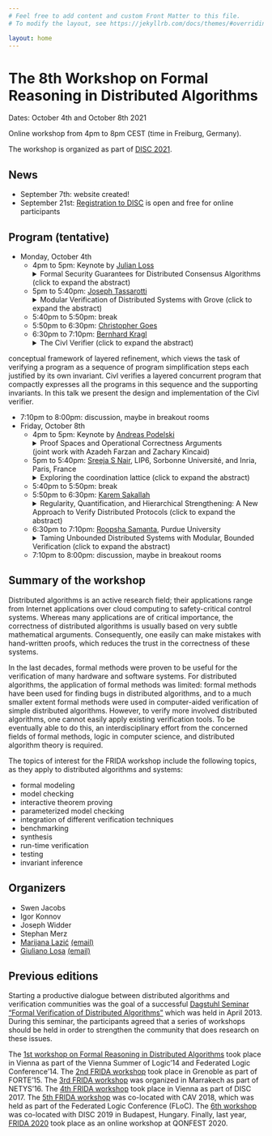```yaml
---
# Feel free to add content and custom Front Matter to this file.
# To modify the layout, see https://jekyllrb.com/docs/themes/#overriding-theme-defaults

layout: home
---
```


# The 8th Workshop on Formal Reasoning in Distributed Algorithms

Dates: October 4th and October 8th 2021

Online workshop from 4pm to 8pm CEST (time in Freiburg, Germany).

The workshop is organized as part of [DISC 2021](http://www.disc-conference.org/wp/disc2021/).

## News

* September 7th: website created!
* September 21st: [Registration to DISC](http://www.disc-conference.org/wp/disc2021/registration/) is open and free for online participants

## Program (tentative)

* Monday, October 4th
  * 4pm to 5pm: Keynote by [Julian Loss](https://www.julianloss.com/)
    <details>
    <summary>Formal Security Guarantees for Distributed Consensus Algorithms (click to expand the abstract)</summary>
      <br>
      <p>
      Distributed Consensus is the fundamental problem of agreeing on a common output in a network of pairwise connected parties. It can be studied under various network and setup assumptions that determine the parameters for which a solution exists. Proving security and correctness of consensus algorithms is known to be a subtle and error-prone task. In this talk, we will focus on recent advances in the area of distributed consensus and explain some of the key challenges that arise. We also discuss how tools from formal verification could be helpful to address them.
      </p>
    </details>
  * 5pm to 5:40pm: [Joseph Tassarotti](http://www.cs.bc.edu/~tassarot/)
    <details>
    <summary>Modular Verification of Distributed Systems with Grove (click to expand the abstract)</summary>
      <br>
      <p>
      Grove is a Concurrent Separation Logic (CSL) framework for distributed systems, with a focus on modular verification of servers and client-side libraries. To enable this, Grove uses the CSL idea of ownership of resources. We introduce a duplicable ownership specification for unreliable remote procedure calls and an escrow pattern for proving ownership transfer over unreliable networks. Using Grove we developed and verified an example system written in Go consisting of an RPC library, a sharded key-value store with support for dynamically adding new servers and rebalancing shards, a lock service, and a bank application that supports atomic transfers across accounts that live in different shards. The proofs are mechanized in the Coq proof assistant using the Iris library and Goose tool for verifying Go.
      </p>
    </details>
  * 5:40pm to 5:50pm: break
  * 5:50pm to 6:30pm: [Christopher Goes](https://pluranimity.org/about/)
  * 6:30pm to 7:10pm: [Bernhard Kragl](https://bkragl.github.io/)
    <details>
    <summary> The Civl Verifier (click to expand the abstract)</summary>
      <br>
      <p>
       Civl is a static verifier for concurrent programs designed around the
conceptual framework of layered refinement, which views the task
of verifying a program as a sequence of program simplification steps
each justified by its own invariant. Civl verifies a layered concurrent
program that compactly expresses all the programs in this sequence
and the supporting invariants. In this talk we present the design and
implementation of the Civl verifier.
      </p>
    </details>
  * 7:10pm to 8:00pm: discussion, maybe in breakout rooms
* Friday, October 8th
  * 4pm to 5pm: Keynote by [Andreas Podelski](https://swt.informatik.uni-freiburg.de/staff/podelski)
    <details>
    <summary>Proof Spaces and Operational Correctness Arguments <br> (joint work with Azadeh Farzan and Zachary Kincaid)</summary>
    </details>
  * 5pm to 5:40pm: [Sreeja S Nair](https://sreeja.github.io/), LIP6, Sorbonne Université, and Inria, Paris, France
    <details>
    <summary>Exploring the coordination lattice  (click to expand the abstract)</summary>
      <br>
      <p>
      Distributed applications support concurrent operations on their replicas to ensure high availability and low latency. Too much concurrency might violate an application invariant. Verification can say if a distributed application with the given coordination is safe. The required coordination can be implemented in many ways, trading overhead against parallelism. This talk will focus on capturing different dimensions of the subclass of coordination, distributed locks, into a Coordination Lattice. In particular, for a given workload, we look into the impact of a coordination configuration, with granularity, mode, and placement dimensions, on the performance of a distributed application.
      </p>
    </details>
  * 5:40pm to 5:50pm: break
  * 5:50pm to 6:30pm: [Karem Sakallah](https://web.eecs.umich.edu/~karem/)
    <details>
    <summary>Regularity, Quantification, and Hierarchical Strengthening: A New Approach to Verify Distributed Protocols (click to expand the abstract)</summary>
      <br>
      <p>
      Finite-state model checking has made significant advances in the last few years. For example, our AVR hardware model checker for safety properties successfully handled an industrial design containing over 60,000 state bits and was the overall winner in last year's hardware model checking competition. Three main ingredients made this possible: a) highly-scalable SAT and SMT solvers, b) approximate reachability algorithms based on IC3-style incremental induction, and c) equality abstraction of data.
      </p>
      <p>
      Inspired by our work on hardware model checking with AVR, we developed IC3PO, a new verifier that automatically produces quantified inductive invariants proving the correctness of unbounded distributed protocols. IC3PO takes advantage of the spatial and temporal regularity of unbounded protocols to reduce the unbounded verification problem to a sequence of small finite protocol instances (up to a cutoff size) that incrementally reveal the quantified strengthening assertions needed to establish inductiveness and prove safety.
      </p>
      <p>
      The talk will sketch the IC3 finite incremental induction algorithm and show how it is modified in IC3PO to automatically infer and generalize the quantifier prefixes in the finite strengthening assertions by taking  advantage of spatial and temporal regularity. 
      </p>
      <p>
      IC3PO also takes advantage of the hierarchical specification of complex protocols, such as Lamport's Paxos, using a top-down stepwise invariant strengthening procedure. Using a four-level hierarchy, the talk will conclude by describing how IC3PO automatically produced the same inductive invariant for Paxos as its manually-written proof.
      </p>
      <p>
      There is still much to explore in extending automatic verification to the domain of unbounded protocols. We believe this is a promising first step.
      </p>
    </details>
  * 6:30pm to 7:10pm: [Roopsha Samanta](https://www.cs.purdue.edu/homes/roopsha/), Purdue University
    <details>
    <summary>Taming Unbounded Distributed Systems with Modular, Bounded Verification (click to expand the abstract)</summary>
      <br>
      <p>
      Modern distributed services are typically built in a modular fashion using core distributed protocols as building blocks. The ubiquity of some of these building blocks has sparked several valiant verification efforts for them in the last decade. Oddly, there have been far fewer verification efforts that go beyond core protocols and target distributed services built on top of such core protocols.  In our Discover[i] project, we seek to develop modular, scalable, fully-automated verification approaches for distributed systems that mimic their modular design. In particular, we advocate an approach based on assuming that the underlying core protocols are verified separately and encapsulating their complexities within cleanly-defined abstractions.
      </p>
      <p>
      In this talk, I will present QuickSilver, a modeling and verification framework for distributed systems built on top of verified distributed agreement protocols such as consensus. I will show how our encoding of agreement protocols facilitates decidable and scalable verification for a broad class of systems including a datastore, a lock service, a surveillance system, and several other interesting case studies adapted from real-world applications.
      </p>
    </details>
  * 7:10pm to 8:00pm: discussion, maybe in breakout rooms


## Summary of the workshop

Distributed algorithms is an active research field; their applications range
from Internet applications over cloud computing to safety-critical control
systems. Whereas many applications are of critical importance, the correctness
of distributed algorithms is usually based on very subtle mathematical
arguments. Consequently, one easily can make mistakes with hand-written proofs,
which reduces the trust in the correctness of these systems.

In the last decades, formal methods were proven to be useful for the
verification of many hardware and software systems. For distributed algorithms,
the application of formal methods was limited: formal methods have been used
for finding bugs in distributed algorithms, and to a much smaller extent formal
methods were used in computer-aided verification of simple distributed
algorithms. However, to verify more involved distributed algorithms, one cannot
easily apply existing verification tools. To be eventually able to do this, an
interdisciplinary effort from the concerned fields of formal methods, logic in
computer science, and distributed algorithm theory is required.

The topics of interest for the FRIDA workshop include the following topics, as
they apply to distributed algorithms and systems:

* formal modeling
* model checking
* interactive theorem proving
* parameterized model checking
* integration of different verification techniques
* benchmarking
* synthesis
* run-time verification
* testing
* invariant inference


## Organizers

* Swen Jacobs
* Igor Konnov
* Joseph Widder
* Stephan Merz
* [Marijana Lazić](https://www7.in.tum.de/~lazic/) [(email)](mailto:lazic@in.tum.de)
* [Giuliano Losa](https://www.losa.fr/) [(email)](mailto:giuliano@galois.com)

## Previous editions

Starting a productive dialogue between distributed algorithms and verification
communities was the goal of a successful [Dagstuhl Seminar “Formal Verification
of Distributed Algorithms”](https://www.dagstuhl.de/en/program/calendar/semhp/?semnr=13141)
which was held in April 2013. During this seminar,
the participants agreed that a series of workshops should be held in order to
strengthen the community that does research on these issues.

The [1st workshop on Formal Reasoning in Distributed
Algorithms](https://easychair.org/smart-program/VSL2014/FRIDA-index.html) took
place in Vienna as part of the Vienna Summer of Logic’14 and Federated Logic
Conference’14. The [2nd FRIDA
workshop](http://discotec2015.inria.fr/workshops/frida-2015/) took place in
Grenoble as part of FORTE’15. The [3rd FRIDA
workshop](https://forsyte.at/events/frida2016/) was organized in Marrakech as
part of NETYS’16. The [4th FRIDA
workshop](https://forsyte.at/events/frida2017/) took place in Vienna as part of
DISC 2017. The [5th FRIDA workshop](https://forsyte.at/events/frida2018/) was
co-located with CAV 2018, which was held as part of the Federated Logic
Conference (FLoC). The [6th
workshop](https://team.inria.fr/veridis/events/frida2019/) was co-located with
DISC 2019 in Budapest, Hungary. Finally, last year, [FRIDA
2020](https://frida2020.galois.com/) took place as an online workshop at
QONFEST 2020.
